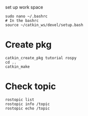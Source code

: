 set up work space
```
sudo nano ~/.bashrc
# In the bashrc
source ~/catkin_ws/devel/setup.bash
```

# Create pkg
```
catkin_create_pkg tutorial rospy
cd ..
catkin_make
```

# Check topic
```
rostopic list
rostopic info /topic
rostopic echo /topic
```